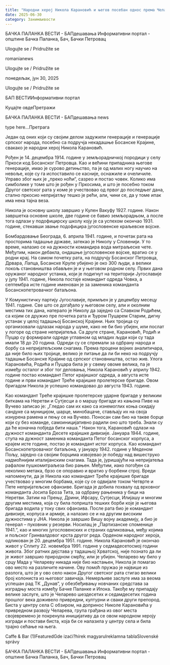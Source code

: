 ```yaml
---
title: "Народни херој Никола Карановић и његов посебан однос према Челареву"
date: 2025-06-30
category: Занимљивости
---
```


БАЧКА ПАЛАНКА ВЕСТИ - БАПдешавања Информативни портал - општине Бачка Паланка, Бач, Бачки Петровац

Ulogujte se / Pridružite se

romanianews

Ulogujte se / Pridružite se

понедељак, јун 30, 2025

Ulogujte se / Pridružite se

БАП ВЕСТИИнформативни портал

Куцајте овдеПретражи

БАЧКА ПАЛАНКА ВЕСТИ - БАПдешавања news

type here...Претрага

Један од оних који су својим делом задужили генерације и генерације српског народа, посебно са подручја некадашње Босанске Крајине, свакако је народни херој Никола Карановић.

Рођен је 14. децембра 1914. године у земљорадничкој породици у селу Пркоси код Босанског Петровца. Као и већини припадника његове генерације, имао је сурово детињство, па је од малих ногу научио на невоље, које су га испоставило се касније, оснажиле и очеличиле.
Управо због њих је „преко ноћи“, сазрео и постао човек. Колико има симболике у томе што је рођен у Пркосима, и што је посебно током Другог светског рата у коме је учествовао од првог до последњег дана, стално пркосио непријатљу тешко је рећи, али, чини се, да у томе ипак има нека тајна веза.


Никола је основну школу завршио у Кулен Вакуфу 1927. године. Након завршетка основне школе, две године се бавио земљорадњом, а после тога одлази у подофицирску школу коју је са успехом окончао 1931. године, стекавши звање подофицира југословенске краљевске војске.


Бомбардовање Београда, 6. априла 1941. године, и почетак рата на просторима тадашње државе, затекао је Николу у Словенији. У то време, налазио се на дужности командира вода митраљеске чете. Међутим, након дебакла, ондашње југословенске војске, вратио се у родни крај.
На самом почетку рата, на подручју Босанског Петровца, Дрвара, Лапца, Босанске Крупе убијено је око 300 људи, а велики покољ становништва обављен је и у његовом родном селу. Првих дана оружаног народног устанка, који је подигнут на територији Југославије у јулу 1941. године, Никола постаје командант одреда Човка, а септембра исте године именован је за заменика команданта Босанскопетровачког батаљона.


У Комунистичку партију Југославије, примљен је у децембру месецу 1941. године. Све што се догађало у његовом селу, али и околним местима тих дана, натерало је Николу да заједно са Славком Родићем, са којим се дружио пре почетка рата и Ђуром Пуцарем Старим, дигну устанак у целој тадашњој Босанској Крајини. Њих тројица су организовали одлазак народа у шуме, како не би био убијен, или послат у логоре од стране непријатеља.
Са друге стране, Карановић, Родић и Пуцар су формирали одреде углавном од младих људи који су тада имали 18 до 20 година. Одреди су се спремали за одбрану народа и борбу са непријатељским снагама. Према процени војних аналитичара, да није било њих тројице, велико је питање да ли би неко на подручју тадашње Босанске Крајине од српског становништва, остао жив.
Улога Карановића, Родића и Пуцара била је у свему овоме велика, па је између осталог и због тог деловања, Никола Карановић у априлу 1942. године постао командант Петог крајишког одреда, а августа исте године и први командант Треће крајишке пролетерске бригаде. Овом бригадом Никола је успешно командовао до августа 1943. године.












Kao командант Треће крајишке пролетерске ударне бригаде у великим биткама на Неретви и Сутјесци a o маршу бригаде из кањона Пиве на Вучево записао је:
„Гледао сам их како са изнемоглих коња скидају сандуке са муницијом, шарце, минобацаче, стављају их на своја изнурена рамена и пењу се на Вучево. Поносан сам био на такве борце који су без команде, самоиницијативно радили оно што треба. Знали су да ће коначна побједа бити наша.“
Након тога, Карановић одлази на дужност команданта Десете крајишке дивизије. Јануара 1944. године, ступа на дужност заменика команданта Петог босанског корпуса, а крајем исте године, постао је командант истог корпуса. Као командант Босанскопетровачког батаљона, у јануару 1942. године у Меденом Пољу, заједно са својим борцима извојевао је победу над вишеструко надмоћнијим италијанским снагама.
Тада је, јуришајући на непријатеља рафалом пушкомитраљеза био рањен. Међутим, иако погођен са неколико метака, брзо се опоравио и вратио у борбени строј. Вреди напоменути, да је Никола као командант Треће крајишке бригаде учествовао у многим борбама, које су се одвијале током Четврте и Пете непријатељске офанзиве. Бригада је добила похвалу од врховног команданта Јосипа Броза Тита, за одбрану рањеника у бици на Неретви. Затим на Прењу, Дрини, Ифсару, Сутјесци, Илијашу и многим другим местима, која су била попришта тешких борби које је његова бригада водила у току свих офанзива.
После рата био је командант дивизије, корпуса и армије, а налазио се и на другим високим дужностима у ЈНА. Никола је завршио Вишу војну академију, а био је генерал – пуковник у резерви. Носилац је „Партизанске споменице 1941.“, као и многих југословенских и страних одликовања, међу којима и пољског Гринвалдовог крста другог реда. Орденом народног хероја, одликован је 20. децембра 1951. године.
Никола Карановић је окончао живот у Сплиту 22. новембра 1991. године у седмадесетосмој години живота. Због ратних дејстава у тадашњој Хрватској, није познато да ли је живот завршио природном смрћу, или је убијен.
Челарево му било у срцу
Мада у Челареву никада није био настањен, Никола је помагао ово место на различите начине. Ову помоћ пружао је највише из разлога, што је у ово село након Другог светског рата стигао велики број колониста из његовог завичаја.
Немерљиве заслуге има за веома успешан рад ТК „Дунав“, у обезбеђивању новчаних средстава за изградњу моста између Бачке Паланке и Илока. Такође му припадају велике заслуге, што је Челарево шездесетих и седамдесетих година прошлог века доживело привредни, културни и сваки други препород.
Биста у центру села
С обзиром, на допринос Николе Карановића у привредном развоју Челарева, група грађана из овог места својевремено је покренула иницијативу да се овом народном хероју изгради и постави биста, која би се налазила у центру села и била трајно сећање на њега.

Caffe & Bar (1)FeaturedGde izaći?hírek magyarulreklamna tablaSlovenské správy

БАЧКА ПАЛАНКА ВЕСТИ - БАПдешавања Информативни портал - општине Бачка Паланка, Бач, Бачки Петровац
